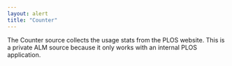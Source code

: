 ```yaml
---
layout: alert
title: "Counter"
---
```


The Counter source collects the usage stats from the PLOS website. This is a private ALM source because it only works with an internal PLOS application.
